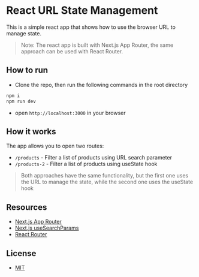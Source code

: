 # React URL State Management

This is a simple react app that shows how to use the browser URL to manage state.

> Note: The react app is built with Next.js App Router, the same approach can be used with React Router.

## How to run

- Clone the repo, then run the following commands in the root directory

```bash
npm i
npm run dev
```

- open `http://localhost:3000` in your browser

## How it works

The app allows you to open two routes:

- `/products` - Filter a list of products using URL search parameter
- `/products-2` - Filter a list of products using useState hook

> Both approaches have the same functionality, but the first one uses the URL to manage the state, while the second one uses the useState hook

## Resources

- [Next.js App Router](https://nextjs.org/docs/getting-started/installation)
- [Next.js useSearchParams](https://nextjs.org/docs/app/api-reference/functions/use-search-params)
- [React Router](https://reactrouter.com/en/main)

## License

- [MIT](LICENSE.md)

